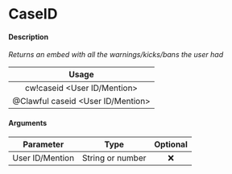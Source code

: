 # CaseID

#### Description

_Returns an embed with all the warnings/kicks/bans the user had_

| Usage |
| :---: |
| cw!caseid &lt;User ID/Mention&gt; |
| @Clawful caseid &lt;User ID/Mention&gt; |

#### Arguments

| Parameter | Type | Optional |
| :---: | :---: | :---: |
| User ID/Mention | String or number | ❌ |



